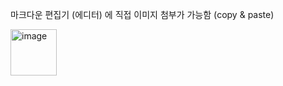 마크다운 편집기 (에디터) 에 직접 이미지 첨부가 가능함 (copy & paste) 

<img width="74" alt="image" src="https://github.com/jeongph/TIL/assets/13309303/a53e5b97-aa38-4223-8220-7328da11f634">
